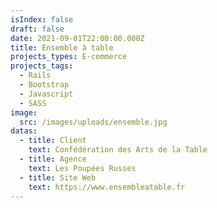 ```yaml
---
isIndex: false
draft: false
date: 2021-09-01T22:00:00.000Z
title: Ensemble à table
projects_types: E-commerce
projects_tags:
  - Rails
  - Bootstrap
  - Javascript
  - SASS
image:
  src: /images/uploads/ensemble.jpg
datas:
  - title: Client
    text: Confédération des Arts de la Table
  - title: Agence
    text: Les Poupées Russes
  - title: Site Web
    text: https://www.ensembleatable.fr
---
```

